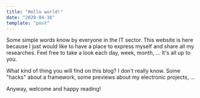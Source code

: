 ```yaml
---
title: "Hello world!"
date: "2020-04-16"
template: "post"
---
```


Some simple words know by everyone in the IT sector. This website is here because I just would like to have a place to express myself and share all my researches. Feel free to take a look each day, week, month, ... It's all up to you.

What kind of thing you will find on this blog? I don't really know. Some "hacks" about a framework, some previews about my electronic projects, ...

Anyway, welcome and happy reading!